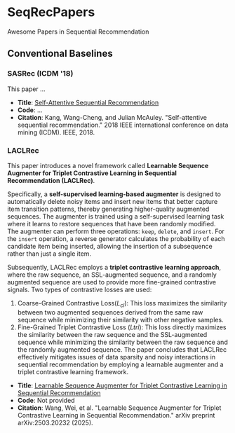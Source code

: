 # SeqRecPapers

Awesome Papers in Sequential Recommendation

## Conventional Baselines

### SASRec (ICDM '18)

This paper ...

- **Title**: [Self-Attentive Sequential Recommendation](https://ieeexplore.ieee.org/abstract/document/8594844)
- **Code**: ...
- **Citation**: Kang, Wang-Cheng, and Julian McAuley. "Self-attentive sequential recommendation." 2018 IEEE international conference on data mining (ICDM). IEEE, 2018.

### LACLRec

This paper introduces a novel framework called **Learnable Sequence Augmenter for Triplet Contrastive Learning in Sequential Recommendation (LACLRec)**. 

Specifically, a **self-supervised learning-based augmenter** is designed to automatically delete noisy items and insert new items that better capture item transition patterns, thereby generating higher-quality augmented sequences. The augmenter is trained using a self-supervised learning task where it learns to restore sequences that have been randomly modified. The augmenter can perform three operations: `keep`, `delete`, and `insert`. For the `insert` operation, a reverse generator calculates the probability of each candidate item being inserted, allowing the insertion of a subsequence rather than just a single item. 

Subsequently, LACLRec employs a **triplet contrastive learning approach**, where the raw sequence, an SSL-augmented sequence, and a randomly augmented sequence are used to provide more fine-grained contrastive signals. Two types of contrastive losses are used:  
1. Coarse-Grained Contrastive Loss($L_{cl}$): This loss maximizes the similarity between two augmented sequences derived from the same raw sequence while minimizing their similarity with other negative samples.
2. Fine-Grained Triplet Contrastive Loss ($L{tri}$): This loss directly maximizes the similarity between the raw sequence and the SSL-augmented sequence while minimizing the similarity between the raw sequence and the randomly augmented sequence.
The paper concludes that LACLRec effectively mitigates issues of data sparsity and noisy interactions in sequential recommendation by employing a learnable augmenter and a triplet contrastive learning framework.

- **Title**: [Learnable Sequence Augmenter for Triplet Contrastive Learning in Sequential Recommendation](https://arxiv.org/abs/2503.20232)
- **Code**: Not provided
- **Citation**: Wang, Wei, et al. "Learnable Sequence Augmenter for Triplet Contrastive Learning in Sequential Recommendation." arXiv preprint arXiv:2503.20232 (2025).
